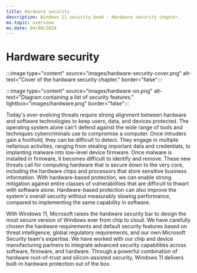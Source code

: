 ```yaml
---
title: Hardware security
description: Windows 11 security book - Hardware security chapter.
ms.topic: overview
ms.date: 04/09/2024
---
```


# Hardware security

:::image type="content" source="images/hardware-security-cover.png" alt-text="Cover of the hardware security chapter." border="false":::

:::image type="content" source="images/hardware-on.png" alt-text="Diagram containing a list of security features." lightbox="images/hardware.png" border="false":::

Today's ever-evolving threats require strong alignment between hardware and software technologies to keep users, data, and devices protected. The operating system alone can't defend against the wide range of tools and techniques cybercriminals use to compromise a computer. Once intruders gain a foothold, they can be difficult to detect. They engage in multiple nefarious activities, ranging from stealing important data and credentials, to implanting malware into low-level device firmware. Once malware is installed in firmware, it becomes difficult to identify and remove. These new threats call for computing hardware that is secure down to the very core, including the hardware chips and processors that store sensitive business information. With hardware-based protection, we can enable strong mitigation against entire classes of vulnerabilities that are difficult to thwart with software alone. Hardware-based protection can also improve the system's overall security without measurably slowing performance, compared to implementing the same capability in software.

With Windows 11, Microsoft raises the hardware security bar to design the most secure version of Windows ever from chip to cloud. We have carefully chosen the hardware requirements and default security features based on threat intelligence, global regulatory requirements, and our own Microsoft Security team's expertise. We have worked with our chip and device manufacturing partners to integrate advanced security capabilities across software, firmware, and hardware. Through a powerful combination of hardware root-of-trust and silicon-assisted security, Windows 11 delivers built-in hardware protection out of the box.
